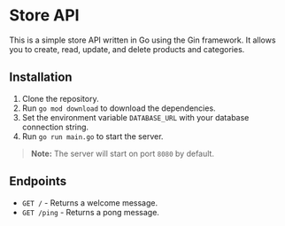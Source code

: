 # Store API

This is a simple store API written in Go using the Gin framework. It allows you to create, read, update, and delete products and categories.

## Installation

1. Clone the repository.
2. Run `go mod download` to download the dependencies.
3. Set the environment variable `DATABASE_URL` with your database connection string.
4. Run `go run main.go` to start the server.

> **Note:** The server will start on port `8080` by default.

## Endpoints

- `GET /` - Returns a welcome message.
- `GET /ping` - Returns a pong message.
